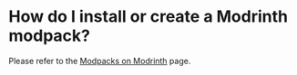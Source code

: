 # How do I install or create a Modrinth modpack?

Please refer to the [Modpacks on Modrinth](../../modpacks/index.md) page.
